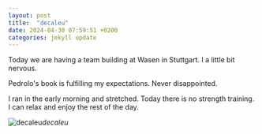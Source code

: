 ```yaml
---
layout: post
title:  "decaleu"
date: 2024-04-30 07:59:51 +0200
categories: jekyll update
---
```


Today we are having a team building at Wasen in Stuttgart. I a little bit nervous.   

Pedrolo's book is fulfilling my expectations. Never disappointed.   

I ran in the early morning and stretched. Today there is no strength training. I can relax and enjoy the rest of the day.  




![decaleu](https://lh3.googleusercontent.com/pw/AP1GczNbF3AVnC0OwScrXwKIQfc1r-b4IVv94icbFhp6zEZRm3uJx4qtrFBUotRuqpO_AXXuOCWqL5_jHQLmYK0prLkR76-OduYu4drKoz270Fc6Yk3l5G8=w0)*decaleu*&nbsp;



[jekyll-docs]: https://jekyllrb.com/docs/home
[jekyll-gh]:   https://github.com/jekyll/jekyll
[jekyll-talk]: https://talk.jekyllrb.com/
